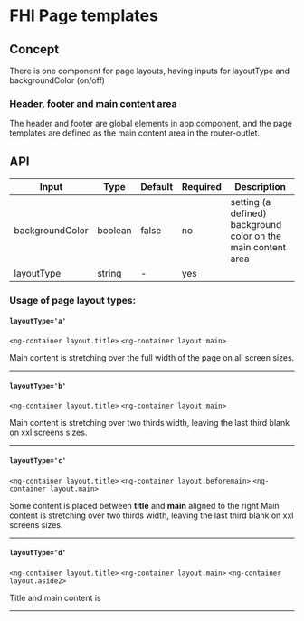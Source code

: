 # FHI Page templates

## Concept

There is one component for page layouts, having inputs for layoutType and backgroundColor (on/off)

### Header, footer and main content area

The header and footer are global elements in app.component, and the page templates are defined as the main content area in the router-outlet.

## API

| Input           | Type    | Default | Required | Description |
| --------------- | ------- | ------- | -------- | ----------- |
| backgroundColor | boolean | false   | no       | setting (a defined) background color on the main content area |
| layoutType      | string  | -       | yes      |  |

### Usage of page layout types:

#### `layoutType='a'`
`<ng-container layout.title>`
`<ng-container layout.main>`

Main content is stretching over the full width of the page on all screen sizes.

---

#### `layoutType='b'`
`<ng-container layout.title>`
`<ng-container layout.main>`

Main content is stretching over two thirds width, leaving the last third blank on xxl screens sizes.

---

#### `layoutType='c'`
`<ng-container layout.title>`
`<ng-container layout.beforemain>`
`<ng-container layout.main>`

Some content is placed between **title** and **main** aligned to the right
Main content is stretching over two thirds width, leaving the last third blank on xxl screens sizes.

---

#### `layoutType='d'`
`<ng-container layout.title>`
`<ng-container layout.main>`
`<ng-container layout.aside2>`

Title and main content is 

---
